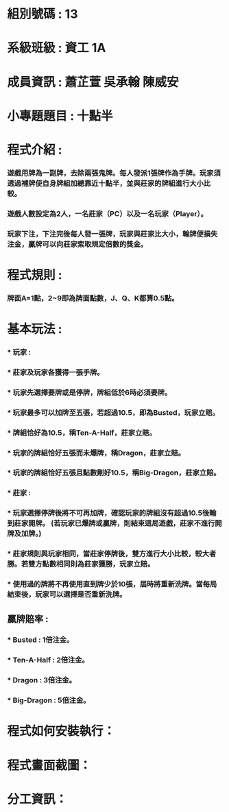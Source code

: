 # 組別號碼 : 13
# 系級班級 : 資工 1A
# 成員資訊 : 蕭芷萱 吳承翰 陳威安
# 小專題題目 : 十點半
# 程式介紹 :
### 遊戲用牌為一副牌，去除兩張鬼牌。每人發派1張牌作為手牌。玩家須透過補牌使自身牌組加總靠近十點半，並與莊家的牌組進行大小比較。
### 遊戲人數設定為2人，一名莊家（PC）以及一名玩家（Player）。
### 玩家下注，下注完後每人發一張牌，玩家與莊家比大小，輸牌便損失注金，贏牌可以向莊家索取規定倍數的獎金。
# 程式規則 :
### 牌面A=1點，2~9即為牌面點數，J、Q、K都算0.5點。
# 基本玩法 :
### * 玩家 :
###   * 莊家及玩家各獲得一張手牌。
###   * 玩家先選擇**要牌**或是**停牌**，牌組低於6時必須要牌。
###   * 玩家最多可以加牌至五張，若超過10.5，即為**Busted**，玩家立賠。
###   * 牌組恰好為10.5，稱**Ten-A-Half**，莊家立賠。
###   * 玩家的牌組恰好五張而未爆牌，稱**Dragon**，莊家立賠。
###   * 玩家的牌組恰好五張且點數剛好10.5，稱**Big-Dragon**，莊家立賠。
### * 莊家 :
###   * 玩家選擇**停牌**後將不可再加牌，確認玩家的牌組沒有超過10.5後輪到莊家開牌。 (若玩家已爆牌或贏牌，則結束這局遊戲，莊家不進行開牌及加牌。)
###   * 莊家規則與玩家相同，當莊家停牌後，雙方進行大小比較，較大者勝。若雙方點數相同則為莊家獲勝，玩家立賠。  
### * 使用過的牌將不再使用直到牌少於10張，屆時將重新洗牌。當每局結束後，玩家可以選擇是否重新洗牌。
## 贏牌賠率 :
### * Busted : 1倍注金。
### * Ten-A-Half : 2倍注金。
### * Dragon : 3倍注金。
### * Big-Dragon : 5倍注金。
# 程式如何安裝執行：
# 程式畫面截圖：
# 分工資訊：
 
